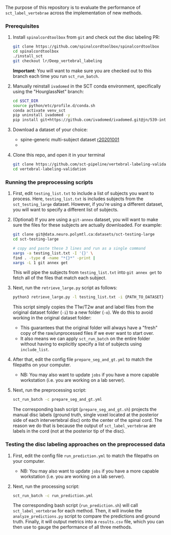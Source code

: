 The purpose of this repository is to evaluate the performance of `sct_label_vertebrae` across the implementation of new methods.

### Prerequisites

1. Install `spinalcordtoolbox` from `git` and check out the disc labeling PR:

    ```bash
    git clone https://github.com/spinalcordtoolbox/spinalcordtoolbox
    cd spinalcordtoolbox
    ./install_sct
    git checkout lr/Deep_vertebral_labeling
    ```
    
    **Important**: You will want to make sure you are checked out to this branch each time you run `sct_run_batch`.

2. Manually reinstall `ivadomed` in the SCT conda environment, specifically using the "HourglassNet" branch:

    ```bash
    cd $SCT_DIR
    source python/etc/profile.d/conda.sh
    conda activate venv_sct
    pip uninstall ivadomed -y
    pip install git+https://github.com/ivadomed/ivadomed.git@jn/539-intervertebral-disc-labeling-pose-estimation
    ```

3. Download a dataset of your choice:

    - spine-generic multi-subject dataset [r20201001](https://github.com/spine-generic/data-multi-subject/releases/tag/r20201001)
    - 

4. Clone this repo, and open it in your terminal

    ```bash
    git clone https://github.com/sct-pipeline/vertebral-labeling-validation
    cd vertebral-labeling-validation
    ```

### Running the preprocessing scripts

1. First, edit `testing_list.txt` to include a list of subjects you want to process. Here, `testing_list.txt` is includes subjects from the `sct_testing_large` dataset. However, if you're using a different dataset, you will want to specify a different list of subjects.

2. (Optional) If you are using a `git-annex` dataset, you will want to make sure the files for these subjects are actually downloaded. For example:

    ```bash
    git clone git@data.neuro.polymtl.ca:datasets/sct-testing-large  
    cd sct-testing-large
    
    # copy and paste these 3 lines and run as a single command
    xargs -a testing_list.txt -I '{}' \
    find . -type d -name "*{}*" -print | 
    xargs -L 1 git annex get
    ```
    
    This will pipe the subjects from `testing_list.txt` into `git annex get` to fetch all of the files that match each subject.

3. Next, run the `retrieve_large.py` script as follows:

    ```bash
    python3 retrieve_large.py -l testing_list.txt -i {PATH_TO_DATASET} -o {PATH_TO_STORE_RAW_TESTING_FILES}
    ```
    
    This script simply copies the T1w/T2w anat and label files from the original dataset folder (`-i`) to a new folder (`-o`). We do this to avoid working in the original dataset folder:

    - This guarantees that the original folder will always have a "fresh" copy of the raw/unprocessed files if we ever want to start over. 
    - It also means we can apply `sct_run_batch` on the entire folder without having to explicitly specify a list of subjects using `include_list`.

4. After that, edit the config file `prepare_seg_and_gt.yml` to match the filepaths on your computer.

    - NB: You may also want to update `jobs` if you have a more capable workstation (i.e. you are working on a lab server).

5. Next, run the preprocessing script:

    ```bash
    sct_run_batch -c prepare_seg_and_gt.yml
    ```

    The corresponding bash script (`prepare_seg_and_gt.sh`) projects the manual disc labels (ground truth, single voxel located at the posterior side of each intervertebral disc) onto the center of the spinal cord. The reason we do that is because the output of `sct_label_vertebrae` are labels in the cord (not at the posterior tip of the disc).

### Testing the disc labeling approaches on the preprocessed data

1. First, edit the config file `run_prediction.yml` to match the filepaths on your computer.

    - NB: You may also want to update `jobs` if you have a more capable workstation (i.e. you are working on a lab server).

2. Next, run the processing script:

    ```bash
    sct_run_batch -c run_prediction.yml
    ```
   
    The corresponding bash script (`run_prediction.sh`) will call `sct_label_vertebrae` for each method. Then, it will invoke the `analyze_predictions.py` script to compare the predictions and ground truth. Finally, it will output metrics into a `results.csv` file, which you can then use to gauge the performance of all three methods.